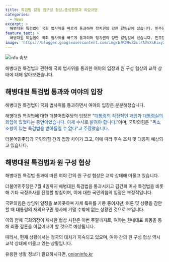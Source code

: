 ```yaml
---
title: 특검법 갈등 원구성 협상…충성경쟁과 외압규명
categories:
  - News
excerpt: >
  해병대원 특검법이 국회 법사위를 빠르게 통과하며 정치권의 강한 갈림길에 섰습니다. 민주당은 대통령의 개입 의혹을 강조하며 특검법의 중요성을 강조하는 반면, 국민의힘은 특검 후보자 추천 방식 등을 놓고 이의를 제기하고 있습니다. 두 정당은 원 구성 협상에서 교착 상태에 놓여 있으며, 국회의장이 제시한 협상 시한을 맞고 날이 얼마 남지 않았습니다. 요약 : 해병대원 특검법 통과로 정치권 갈등 심화, 두 정당 강한 입장차로 협상 교착 상태 등.
feature_text: >
  해병대원 특검법이 국회 법사위를 빠르게 통과하며 정치권의 강한 갈림길에 섰습니다. 민주당은 대통령의 개입 의혹을 강조하며 특검법의 중요성을 강조하는 반면, 국민의힘은 특검 후보자 추천 방식 등을 놓고 이의를 제기하고 있습니다. 두 정당은 원 구성 협상에서 교착 상태에 놓여 있으며, 국회의장이 제시한 협상 시한을 맞고 날이 얼마 남지 않았습니다. 요약 : 해병대원 특검법 통과로 정치권 갈등 심화, 두 정당 강한 입장차로 협상 교착 상태 등.
image: 'https://blogger.googleusercontent.com/img/b/R29vZ2xl/AVvXsEixyZcFfHzMRdzZMjFBmAUKJYCLCGyLL1o632UiGVXcaFdKo_bkvkuCioo0uUKlGfBVcT3P84aROyZIXSBEx3Aw5nCQ3pTgDom1WDC4m8eifvWiAmWEEVb4x6G_l8C0QH225ldMjyaFvpxGEBGNO37VmDTDMHGhJPq73UglMfDca1-0aw/s1600/blogspot.png'
---
```


<p><img src="https://blogger.googleusercontent.com/img/b/R29vZ2xl/AVvXsEixyZcFfHzMRdzZMjFBmAUKJYCLCGyLL1o632UiGVXcaFdKo_bkvkuCioo0uUKlGfBVcT3P84aROyZIXSBEx3Aw5nCQ3pTgDom1WDC4m8eifvWiAmWEEVb4x6G_l8C0QH225ldMjyaFvpxGEBGNO37VmDTDMHGhJPq73UglMfDca1-0aw/s1600/blogspot.png" alt="info 속보" /></p>

<p>해병대원 특검법과 관련해 국회 법사위를 통과한 여야의 입장과 원 구성 협상의 교착 상태에 대해 알아보겠습니다.</p>

<h2 data-ke-size="size26">해병대원 특검법 통과와 여야의 입장</h2>

<p data-ke-size="size16">해병대원 특검법이 국회 법사위를 통과하면서 여야의 입장은 분분해졌습니다.</p>

<p>해병대원 특검법에 대한 더불어민주당의 입장은 <span style="color: #1a5490;">"대통령의 직접적인 개입과 대통령실의 외압이 있었다는 증언이었습니다. 이제 수사로 밝혀야 합니다."</span>이며, 국민의힘은 <span style="color: #1a5490;">"독소 조항이 있는 특검법을 받아들일 수 없다"고 주장했습니다.</span></p>

<p>더불어민주당과 국민의힘 간의 입장 차이가 크고, 이에 따라 후속 조치 및 대응이 예상되고 있습니다.</p>

<h2 data-ke-size="size26">해병대원 특검법과 원 구성 협상</h2>

<p data-ke-size="size16">해병대원 특검법 통과에 따른 여야 간의 원 구성 협상은 교착 상태에 머물고 있습니다.</p>

<p>더불어민주당은 7월 4일까지 해병대원 특검법을 통과시키고 김건희 여사 특검법을 비롯해 기타 국정조사를 진행할 방침이며, 이에 대한 국민의힘의 입장은 부정적입니다.</p>

<p>국민의힘은 상임위 일정을 보이콧하며 자체 특위를 가동 중이지만, 여론 및 상황을 감안할 때 대통령의 재의요구권 행사에 기댈 수밖에 없는 상황인 것으로 보입니다.</p>

<p>이와 함께 국회의장이 제시한 협상 시한은 이번 주말까지로, 여야는 원내대표 회동을 통해 최종 결론을 이끌어내야 할 것으로 예상됩니다.</p>

<p>따라서, 현재 상황에서는 정국의 대치가 지속되고 있으며, 여야 간의 원 구성 협상 역시 교착 상태에 머물고 있는 상황입니다.</p>
유용한 생활 정보가 필요하시다면, <a href="https://onioninfo.kr" rel="dofollow">onioninfo.kr</a>


